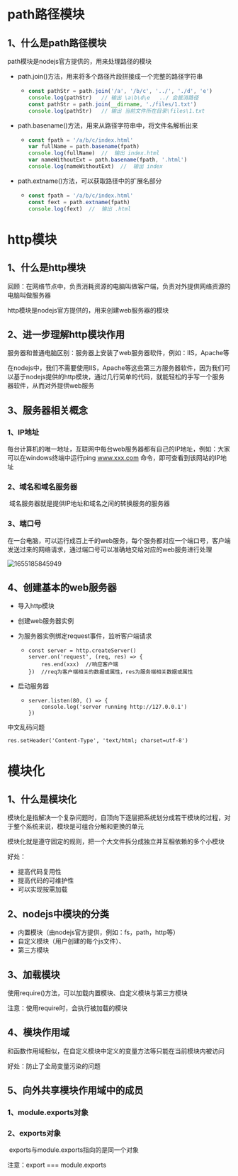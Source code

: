 # path路径模块

## 1、什么是path路径模块

path模块是nodejs官方提供的，用来处理路径的模块

- path.join()方法，用来将多个路径片段拼接成一个完整的路径字符串

  - ```js
    const pathStr = path.join('/a', '/b/c', '../', './d', 'e')
    console.log(pathStr)   // 输出 \a\b\d\e   ../ 会抵消路径
    const pathStr = path.join(__dirname, './files/1.txt')
    console.log(pathStr)   // 输出 当前文件所在目录\files\1.txt
    ```

- path.basename()方法，用来从路径字符串中，将文件名解析出来

  - ```js
    const fpath = '/a/b/c/index.html'
    var fullName = path.basename(fpath)
    console.log(fullName)  //  输出 index.html
    var nameWithoutExt = path.basename(fpath, '.html')
    console.log(nameWithoutExt)  //  输出 index
    ```

- path.extname()方法，可以获取路径中的扩展名部分

  - ```js
    const fpath = '/a/b/c/index.html'
    const fext = path.extname(fpath)
    console.log(fext)  //  输出 .html
    ```

# http模块

## 1、什么是http模块

回顾：在网络节点中，负责消耗资源的电脑叫做客户端，负责对外提供网络资源的电脑叫做服务器

http模块是nodejs官方提供的，用来创建web服务器的模块

## 2、进一步理解http模块作用

服务器和普通电脑区别：服务器上安装了web服务器软件，例如：IIS，Apache等

在nodejs中，我们不需要使用IIS，Apache等这些第三方服务器软件，因为我们可以基于nodejs提供的http模块，通过几行简单的代码，就能轻松的手写一个服务器软件，从而对外提供web服务

## 3、服务器相关概念

### 	1、IP地址

​		每台计算机的唯一地址，互联网中每台web服务器都有自己的IP地址，例如：大家可以在windows终端中运行ping www.xxx.com 命令，即可查看到该网站的IP地址

### 	2、域名和域名服务器

​		域名服务器就是提供IP地址和域名之间的转换服务的服务器

### 	3、端口号

​		在一台电脑，可以运行成百上千的web服务，每个服务都对应一个端口号，客户端发送过来的网络请求，通过端口号可以准确地交给对应的web服务进行处理

![1655185845949](C:\Users\86180\AppData\Roaming\Typora\typora-user-images\1655185845949.png)

## 4、创建基本的web服务器

- 导入http模块

- 创建web服务器实例

- 为服务器实例绑定request事件，监听客户端请求

  - ```
    const server = http.createServer()
    server.on('request', (req, res) => {
    	res.end(xxx)  //响应客户端
    })  //req为客户端相关的数据或属性，res为服务端相关数据或属性
    ```

- 启动服务器

  - ```
    server.listen(80, () => {
        console.log('server running http://127.0.0.1')
    })
    ```

中文乱码问题

```
res.setHeader('Content-Type', 'text/html; charset=utf-8')
```

# 模块化

## 1、什么是模块化

模块化是指解决一个复杂问题时，自顶向下逐层把系统划分成若干模块的过程，对于整个系统来说，模块是可组合分解和更换的单元

模块化就是遵守固定的规则，把一个大文件拆分成独立并互相依赖的多个小模块

好处：

- 提高代码复用性
- 提高代码的可维护性
- 可以实现按需加载

## 2、nodejs中模块的分类

- 内置模块（由nodejs官方提供，例如：fs，path，http等）
- 自定义模块（用户创建的每个js文件）、
- 第三方模块

## 3、加载模块

使用require()方法，可以加载内置模块、自定义模块与第三方模块

注意：使用require时，会执行被加载的模块

## 4、模块作用域

和函数作用域相似，在自定义模块中定义的变量方法等只能在当前模块内被访问

好处：防止了全局变量污染的问题

## 5、向外共享模块作用域中的成员

### 	1、module.exports对象

### 	2、exports对象

​		exports与module.exports指向的是同一个对象

注意：export === module.exports